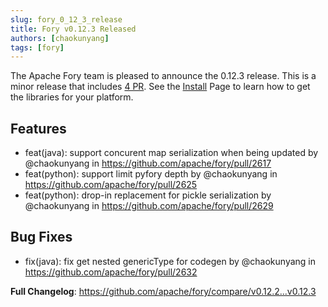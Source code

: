```yaml
---
slug: fory_0_12_3_release
title: Fory v0.12.3 Released
authors: [chaokunyang]
tags: [fory]
---
```


The Apache Fory team is pleased to announce the 0.12.3 release. This is a minor release that includes [4 PR](https://github.com/apache/fory/compare/v0.12.2...v0.12.3). See the [Install](https://fury.apache.org/docs/docs/start/install) Page to learn how to get the libraries for your platform.

## Features

* feat(java): support concurent map serialization when being updated by @chaokunyang  in https://github.com/apache/fory/pull/2617
* feat(python): support limit pyfory depth by @chaokunyang  in https://github.com/apache/fory/pull/2625
* feat(python): drop-in replacement for pickle serialization by @chaokunyang  in https://github.com/apache/fory/pull/2629

## Bug Fixes

* fix(java): fix get nested genericType for codegen by @chaokunyang  in https://github.com/apache/fory/pull/2632

**Full Changelog**: https://github.com/apache/fory/compare/v0.12.2...v0.12.3

